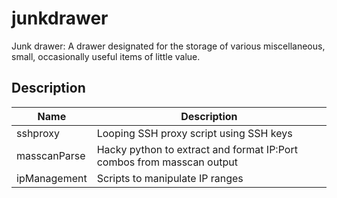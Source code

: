 # junkdrawer
Junk drawer: A drawer designated for the storage of various miscellaneous, small, occasionally useful items of little value.

## Description

| Name | Description | 
|---|---|
| sshproxy | Looping SSH proxy script using SSH keys |
| masscanParse | Hacky python to extract and format IP:Port combos from masscan output |
| ipManagement | Scripts to manipulate IP ranges |